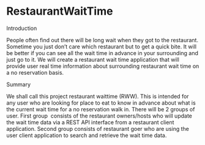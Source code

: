 # RestaurantWaitTime

Introduction

People often find out there will be long wait when they got to the restaurant. Sometime
you just don’t care which restaurant but to get a quick bite. It will be better if you can see
all the wait time in advance in your surrounding and just go to it. We will create a
restaurant wait time application that will provide user real time information about
surrounding restaurant wait time on a no reservation basis.

Summary

We shall call this project restaurant wait­time (RWW). This is intended for any user who
are looking for place to eat to know in advance about what is the current wait time for a
no reservation walk in. There will be 2 groups of user. First group ​ consists of the
restaurant owners/hosts who will update the wait time data via a REST API interface
from a restaurant client application. Second group consists of restaurant goer who are
using the user client application to search and retrieve the wait time data.
